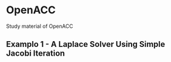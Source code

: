 # OpenACC

Study material of OpenACC

## Examplo 1 - A Laplace Solver Using Simple Jacobi Iteration 
